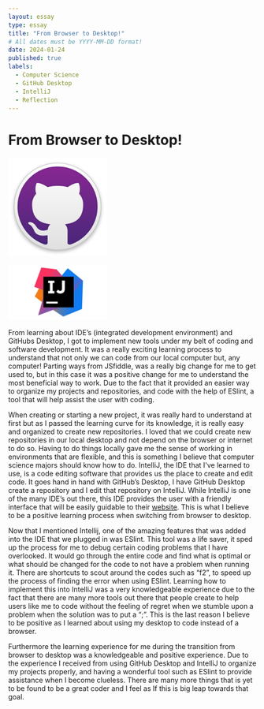 ```yaml
---
layout: essay
type: essay
title: "From Browser to Desktop!"
# All dates must be YYYY-MM-DD format!
date: 2024-01-24
published: true
labels:
  - Computer Science
  - GitHub Desktop
  - IntelliJ
  - Reflection
---
```

# From Browser to Desktop!

<img width="200px"
class="rounded float-start pe-4"
src="../img/Essay_3_pictures/GitHub_Desktop_Logo.png" >

<img width="200px"
class="rounded float-end pe-4"
src="../img/Essay_3_pictures/IntelliJ_logo.jpg" >

From learning about IDE’s (integrated development environment) and GitHubs Desktop, I got to implement new tools under my belt of coding and software development. It was a really exciting learning process to understand that not only we can code from our local computer but, any computer! Parting ways from JSfiddle, was a really big change for me to get used to, but in this case it was a positive change for me to understand the most beneficial way to work. Due to the fact that it provided an easier way to organize my projects and repositories, and code with the help of ESlint, a tool that will help assist the user with coding.
	

When creating or starting a new project, it was really hard to understand at first but as I passed the learning curve for its knowledge, it is really easy and organized to create new repositories. I loved that we could create new repositories in our local desktop and not depend on the browser or internet to do so. Having to do things locally gave me the sense of working in environments that are flexible, and this is something I believe that computer science majors should know how to do. IntelliJ, the IDE that I've learned to use, is a code editing software that provides us the place to create and edit code. It goes hand in hand with GitHub’s Desktop, I have GitHub Desktop create a repository and I edit that repository on IntelliJ. While IntelliJ is one of the many IDE’s out there, this IDE provides the user with a friendly interface that will be easily guidable to their [website](https://www.jetbrains.com/help/idea/getting-started.html). This is what I believe to be a positive learning process when switching from browser to desktop.

Now that I mentioned Intellij, one of the amazing features that was added into the IDE that we plugged in was ESlint. This tool was a life saver, it sped up the process for me to debug certain coding problems that I have overlooked. It would go through the entire code and find what is optimal or what should be changed for the code to not have a problem when running it. There are shortcuts to scout around the codes such as “f2”, to speed up the process of finding the error when using ESlint. Learning how to implement this into IntelliJ was a very knowledgeable experience due to the fact that there are many more tools out there that people create to help users like me to code without the feeling of regret when we stumble upon a problem when the solution was to put a “;”. This is the last reason I believe to be positive as I learned about using my desktop to code instead of a browser.

Furthermore the learning experience for me during the transition from browser to desktop was a knowledgeable and positive experience. Due to the experience I received from using GitHub Desktop and IntelliJ to organize my projects properly, and having a wonderful tool such as ESlint to provide assistance when I become clueless. There are many more things that is yet to be found to be a great coder and I feel as If this is big leap towards that goal.
